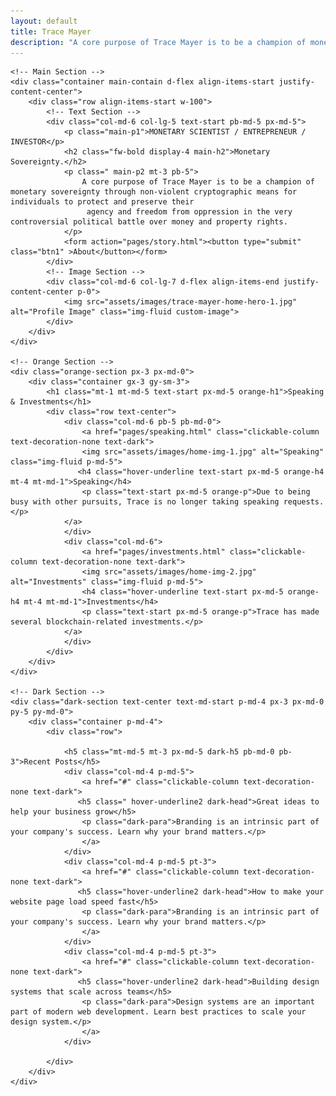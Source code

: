 ```yaml
---
layout: default
title: Trace Mayer
description: "A core purpose of Trace Mayer is to be a champion of monetary sovereignty through non-violent cryptographic means."
---
```


<html>
<body>

    <!-- Main Section -->
    <div class="container main-contain d-flex align-items-start justify-content-center">
        <div class="row align-items-start w-100">
            <!-- Text Section -->
            <div class="col-md-6 col-lg-5 text-start pb-md-5 px-md-5">
                <p class="main-p1">MONETARY SCIENTIST / ENTREPRENEUR / INVESTOR</p>
                <h2 class="fw-bold display-4 main-h2">Monetary Sovereignty.</h2>
                <p class=" main-p2 mt-3 pb-5">
                    A core purpose of Trace Mayer is to be a champion of monetary sovereignty through non-violent cryptographic means for individuals to protect and preserve their
                     agency and freedom from oppression in the very controversial political battle over money and property rights.
                </p>
                <form action="pages/story.html"><button type="submit" class="btn1" >About</button></form>
            </div>
            <!-- Image Section -->
            <div class="col-md-6 col-lg-7 d-flex align-items-end justify-content-center p-0">
                <img src="assets/images/trace-mayer-home-hero-1.jpg" alt="Profile Image" class="img-fluid custom-image">
            </div>
        </div>
    </div>

    <!-- Orange Section -->
    <div class="orange-section px-3 px-md-0">
        <div class="container gx-3 gy-sm-3">
            <h1 class="mt-1 mt-md-5 text-start px-md-5 orange-h1">Speaking & Investments</h1>
            <div class="row text-center">
                <div class="col-md-6 pb-5 pb-md-0">
                    <a href="pages/speaking.html" class="clickable-column text-decoration-none text-dark">
                    <img src="assets/images/home-img-1.jpg" alt="Speaking" class="img-fluid p-md-5">
                   <h4 class="hover-underline text-start px-md-5 orange-h4 mt-4 mt-md-1">Speaking</h4>
                    <p class="text-start px-md-5 orange-p">Due to being busy with other pursuits, Trace is no longer taking speaking requests.</p>
                </a>
                </div>
                <div class="col-md-6">
                    <a href="pages/investments.html" class="clickable-column text-decoration-none text-dark">
                    <img src="assets/images/home-img-2.jpg" alt="Investments" class="img-fluid p-md-5">
                    <h4 class="hover-underline text-start px-md-5 orange-h4 mt-4 mt-md-1">Investments</h4>
                    <p class="text-start px-md-5 orange-p">Trace has made several blockchain-related investments.</p>
                </a>
                </div>
            </div>
        </div>
    </div>

    <!-- Dark Section -->
    <div class="dark-section text-center text-md-start p-md-4 px-3 px-md-0 py-5 py-md-0">
        <div class="container p-md-4">
            <div class="row">
               
                <h5 class="mt-md-5 mt-3 px-md-5 dark-h5 pb-md-0 pb-3">Recent Posts</h5>
                <div class="col-md-4 p-md-5">
                    <a href="#" class="clickable-column text-decoration-none text-dark">
                   <h5 class=" hover-underline2 dark-head">Great ideas to help your business grow</h5>
                    <p class="dark-para">Branding is an intrinsic part of your company's success. Learn why your brand matters.</p>
                    </a>
                </div>
                <div class="col-md-4 p-md-5 pt-3">
                    <a href="#" class="clickable-column text-decoration-none text-dark">
                   <h5 class="hover-underline2 dark-head">How to make your website page load speed fast</h5>
                    <p class="dark-para">Branding is an intrinsic part of your company's success. Learn why your brand matters.</p>
                    </a>
                </div>
                <div class="col-md-4 p-md-5 pt-3">
                    <a href="#" class="clickable-column text-decoration-none text-dark">
                   <h5 class="hover-underline2 dark-head">Building design systems that scale across teams</h5>
                    <p class="dark-para">Design systems are an important part of modern web development. Learn best practices to scale your design system.</p>
                    </a>
                </div>
                
            </div>
        </div>
    </div>
</body>
</html>